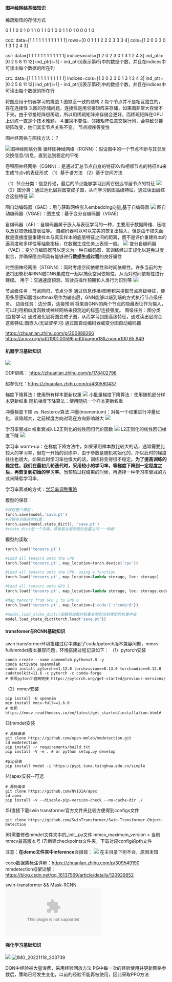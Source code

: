 #### 图神经网络基础知识

稀疏矩阵的存储方式

0 1 1 0 0
1 0 1 1 0
1 1 0 1 0
0 1 1 0 1
0 0 0 1 0

coc:
data=\[1 1 1 1 1 1 1 1 1 1 1 1\]
rows=\[0 0 1 1 1 2 2 2 3 3 3 4\]
cols=\[1 2 0 2 3 0 1 3 1 2 4 3\]

csr:
data=\[1 1 1 1 1 1 1 1 1 1 1 1\]
indices=cols=\[1 2 0 2 3 0 1 3 1 2 4 3\]
ind_ptr=\[0 2 5 8 11 12\]
ind_ptr\[i+1\] - ind_ptr\[i\]表示第i行中的数据个数，并且在indices中可读出每个数据的所在列


crc:
data=\[1 1 1 1 1 1 1 1 1 1 1 1\]
indices=cols=\[1 2 0 2 3 0 1 3 1 2 4 3\]
ind_ptr=\[0 2 5 8 11 12\]
ind_ptr\[i+1\] - ind_ptr\[i\]表示第i列中的数据个数，并且在indices中可读出每个数据的所在行

将图应用于机器学习的挑战
1.图缺乏一致的结构
2.每个节点并不是相互独立的，存在连接性
3.图的存储问题，连接性是用邻接矩阵来存储，如果图非常大存储不下来。由于邻接矩阵很稀疏，所以用稀疏矩阵来存储会更好，而稀疏矩阵在GPU上训练一直是个技术难题。
4.置换不变性，邻接矩阵任意交换行列，会导致邻接矩阵改变，他们其实节点关系不变。
节点顺序等变性

图神经网络与图核方法：？


![图神经网络分类](https://raw.githubusercontent.com/zjc0000/story_images/main/小书匠/1665814700600.png)
循环图神经网络（RGNN）：假设图中的一个节点不断与其邻居交换信息/消息，直到达到稳定的平衡

卷积图神经网络（CGNN）：是通过汇总节点自身的特征Xv和相邻节点的特征Xu来生成节点v的表征形式
（1）基于谱方法
（2）基于空间方法

（1）节点分类：信息传递，最后的节点能够学习到离它很远邻居节点的特征
![](https://raw.githubusercontent.com/zjc0000/story_images/main/小书匠/1665818817431.png)
（2）图分类：通过池化层将图变成子图，从而学习到图高级特征，通过读出层综合这些特征
![](https://raw.githubusercontent.com/zjc0000/story_images/main/小书匠/1665818828585.png)

图自动编码器（GAE）：用与获取网络嵌入embedding向量,基于自编码器
![](https://raw.githubusercontent.com/zjc0000/story_images/main/小书匠/1665817914133.png)
图自动编码器（VGAE）：图生成：基于变分自编码器（VGAE）

自编码器（AE）：自编码器属于嵌入与表征学习的一种，主要用于数据降维、压缩以及获取低维度表征等。
自编码器可以可以完美的恢复出输入，但是由于损失函数是直接度量重建样本与真实样本的底层特征之间的距离，而不是评价重建样本的逼真度和多样性等抽象指标，在数据生成任务上表现一般。
![](https://raw.githubusercontent.com/zjc0000/story_images/main/小书匠/1665818615987.png)
变分自编码器（VAE）：变分自编码器可以定义为一种自编码器，其训练经过正规化以避免过度拟合，并确保隐空间具有能够进行**数据生成过程**的良好属性

时空图神经网络（STGNN）：同时考虑空间依赖性和时间依赖性。许多当前的方法将图卷积与RNN或CNN集成在一起以捕获空间依赖性，从而对时间依赖性进行建模。
用于：交通速度预测，驾驶员操作预期和人类行为识别等
![](https://raw.githubusercontent.com/zjc0000/story_images/main/小书匠/1665819600788.png)

节点级任务：节点回归，节点分类  通过信息传播/图卷积来提取节点高级特征，使用多层感知器或softmax层作为输出层，GNN能够以端到端的方式执行节点级任务。
边级任务：边分类，连接预测  将来自GNN的两个节点的隐藏表征作为输入，可以利用相似度函数或神经网络来预测边的标签/连接强度。
图级任务：图分类(监督学习) 通过池化层将图变成子图，从而学习到图高级特征，通过读出层综合这些特征;图嵌入(无监督学习) 通过图自动编码器或变分图自动编码器

https://zhuanlan.zhihu.com/p/200888266
https://arxiv.org/pdf/1901.00596.pdf#page=18&zoom=100,65,949


#### 机器学习基础知识


![](https://raw.githubusercontent.com/zjc0000/story_images/main/小书匠/1666228669069.png)



DDP训练： https://zhuanlan.zhihu.com/p/178402798

超参优化：https://zhuanlan.zhihu.com/p/430580437


梯度下降算法：使用所有样本更新权重
![](https://raw.githubusercontent.com/zjc0000/story_images/main/小书匠/1666852140139.png)
小批量梯度下降算法：使用随机部分样本更新权重
随机梯度下降算法：使用随机一个样本更新权重

冲量梯度下降 vs. Nesterov算法
冲量(momentum)：对每一个权重进行冲量优化，该值越大，之前梯度方向对现在方向影响越大
![](https://raw.githubusercontent.com/zjc0000/story_images/main/小书匠/1666855101383.png)

学习率衰减α 权重衰减λ
L2正则化的线性回归代价函数
![](https://raw.githubusercontent.com/zjc0000/story_images/main/小书匠/1666852466505.png)
L2正则化的线性回归梯度下降
![](https://raw.githubusercontent.com/zjc0000/story_images/main/小书匠/1666852497052.png)



学习率 
warm-up：在梯度下降方法中，如果采用样本数比较大的话，通常需要比较大的学习率，但在一开始的训练中，由于参数是随机初始化的，所以此时的梯度往往也很大，如果此时学习率也很大的话，训练将变得很不稳定。**为了提高训练的稳定性，我们在最初几轮迭代时，采用较小的学习率，等梯度下降到一定程度之后，再恢复到初始的学习率**。当预热过程结束的时候，再选择一种学习率衰减的方式来降低学习率。

学习率衰减的方式：[学习率调整策略](https://blog.csdn.net/weiman1/article/details/125647517?ops_request_misc=%257B%2522request%255Fid%2522%253A%2522166687203016800180688863%2522%252C%2522scm%2522%253A%252220140713.130102334..%2522%257D&request_id=166687203016800180688863&biz_id=0&utm_medium=distribute.pc_search_result.none-task-blog-2~all~top_positive~default-1-125647517-null-null.142^v62^js_top,201^v3^control,213^v1^t3_control1&utm_term=lr_scheduler&spm=1018.2226.3001.4187)

模型的保存：
```python
#保存整个模型：
torch.save(model,'save.pt')
#只保存训练好的权重：
torch.save(model.state_dict(), 'save.pt')
#state_dict是一个字典，将每层与层参数的张量之间一一映射
```

模型的读取：
 ```python
torch.load('tensors.pt')

#Load all tensors onto the CPU
torch.load('tensors.pt', map_location=torch.device('cpu'))
 
#Load all tensors onto the CPU, using a function
torch.load('tensors.pt', map_location=lambda storage, loc: storage)
 
#Load all tensors onto GPU 1
torch.load('tensors.pt', map_location=lambda storage, loc: storage.cuda(1))
 
#Map tensors from GPU 1 to GPU 0
torch.load('tensors.pt', map_location={'cuda:1':'cuda:0'})

#model.load_state_dict()函数把加载的权重复制到当前模型的权重中去
model.load_state_dict(torch.load("save.pt"))  
```

#### transfomer与RCNN基础知识
swin transformer环境搭建过程中遇到了cuda/pytorch版本兼容问题，mmcv-full/mmdet版本兼容问题，环境搭建过程记录如下：
（1）pytorch安装
```shell
conda create --name openmmlab python=3.8 -y
conda activate openmmlab
conda install pytorch==1.12.0 torchvision==0.13.0 torchaudio==0.12.0 cudatoolkit=11.6 -c pytorch -c conda-forge
# 参照pytorch官网链接 https://pytorch.org/get-started/previous-versions/
```
（2）mmcv安装
```shell
pip install -U openmim
min install mmcv-full==1.6.0
# 参照 https://mmcv.readthedocs.io/en/latest/get_started/installation.html#
```
(3)mmdet安装
```shell
# 源码编译
git clone https://github.com/open-mmlab/mmdetection.git
cd mmdetection
pip install -r requirements/build.txt
pip install -V -e . # or python setup.py develop

#pip安装
pip install mmdet -i https://pypi.tuna.tsinghua.edu.cn/simple
```
(4)apex安装--可选
```shell
# 源码编译
git clone https://github.com/NVIDIA/apex
cd apex
pip install -v --disable-pip-version-check --no-cache-dir ./
```
(5)直接下载swin transformer官方文件夹比较方便得到configs文件
```shell
git clone https://github.com/SwinTransformer/Swin-Transformer-Object-Detection
```
(6)需要修改mmdet文件夹中的_init_.py文件 mmcv_maximum_version = 当前mmcv最高版本号
(7)新建checkpoints文件夹，下载对应config的pth文件

注意：**在demo文件夹中inference**会报错：
![](https://raw.githubusercontent.com/zjc0000/story_images/main/小书匠/1667301048750.png)
在主目录下则不会，原因未知

coco数据集标注详解：https://zhuanlan.zhihu.com/p/309549190
mmdetection框架详解：https://blog.csdn.net/qq_16137569/article/details/120929852

swin-transformer && Mask-RCNN
![](./attachments/11.10.pptx)

#### 强化学习基础知识
![](https://raw.githubusercontent.com/zjc0000/story_images/main/小书匠/IMG_20221118_203728.jpg)
![IMG_20221118_203739](https://raw.githubusercontent.com/zjc0000/story_images/main/小书匠/IMG_20221118_203739.jpg)

DQN中经验被大量浪费，采用经验回放方法
PG中每一次的经验使用并更新网络参数后，策略已经发生变化，以前的经验不能再被使用，因此采取PPO方法